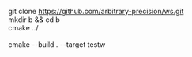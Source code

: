 git clone https://github.com/arbitrary-precision/ws.git </br>
mkdir b && cd b </br>
cmake ../ </br>
 </br>
cmake --build . --target testw
